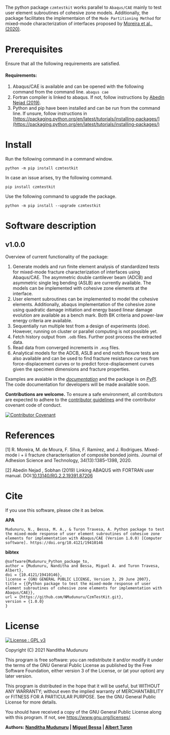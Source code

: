 The python package ``czmtestkit`` works parallel to ``Abaqus/CAE`` mainly to test user element subroutines of cohesive zone models.
Additionally, the package facilitates the implementaion of the ``Mode Partitioning Method`` for mixed-mode characterization of interfaces proposed by [Moreira et al., (2020)](#1).

# Prerequisites

Ensure that all the following requirements are satisfied.

#### Requirements:
1. Abaqus/CAE is available and can be opened with the following command from the command line.
    ``` abaqus cae ```
2. Fortran compiler is linked to abaqus. If not, follow instructions by [Abedin Nejad (2019)](#2).
3. Python and pip have been installed and can be run from the command line. If unsure, follow instructions in [https://packaging.python.org/en/latest/tutorials/installing-packages/](https://packaging.python.org/en/latest/tutorials/installing-packages/) 


# Install

Run the following command in a command window.

``` python -m pip install czmtestkit ```

In case an issue arises, try the following command.

``` pip install czmtestkit ```

Use the following command to upgrade the package.

``` python -m pip install --upgrade czmtestkit ```


# Software description 

## v1.0.0

Overview of current functionality of the package:

1) Generate models and run finite element analysis of standardized tests for mixed-mode fracture characterization of interfaces using Abaqus/CAE. The asymmetric double cantilever beam (ADCB) and asymmetric single leg bending (ASLB) are currently available. The models can be implemented with cohesive zone elements at the interface. 
1) User element subroutines can be implemented to model the cohesive elements. Additionally, abaqus implementation of the cohesive zone using quadratic damage initiation and energy based linear damage evolution are available as a bench mark. Both BK criteria and power-law energy criteria are available.
1) Sequentially run multiple test from a design of experiments (doe). However, running on cluster or parallel computing is not possible yet.
1) Fetch history output from `.odb` files. Further post process the extracted data. 
1) Read data from converged increments in `.msg` files.
1) Analytical models for the ADCB, ASLB and end notch flexure tests are also available and can be used to find fracture resistance curves from force-displacement curves or to predict force-displacement curves given the specimen dimensions and fracture properties.

Examples are avaiable in the *[documentation](https://czmtestkit.readthedocs.io/en/latest/)* and the package is on *[PyPI](https://pypi.org/project/czmtestkit/)*. 
The code documentation for developers will be made available soon.


**Contributions are welcome.** To ensure a safe environment, all contributors are expected to adhere to the [contributor guidelines](https://czmtestkit.readthedocs.io/en/latest/contGuide.html) and the contributor covenant code of conduct.

[![Contributor Covenant](https://img.shields.io/badge/Contributor%20Covenant-2.1-4baaaa.svg)](https://github.com/NMudunuru/CzmTestKit/blob/main/CODE_OF_CONDUCT.md) 


# References
<a id="1">[1]</a> R. Moreira, M. de Moura, F. Silva, F. Ramírez, and J. Rodrigues. Mixed-mode i + ii fracture characterisation of composite bonded joints. Journal of Adhesion Science and Technology, 34(13):1385–1398, 2020.

<a id="2">[2]</a> Abedin Nejad , Sobhan (2019) Linking ABAQUS with FORTRAN user manual. DOI:[10.13140/RG.2.2.19391.87206](http://dx.doi.org/10.13140/RG.2.2.19391.87206)

# Cite

If you use this software, please cite it as below.

**APA**
```
Mudunuru, N., Bessa, M. A., & Turon Travesa, A. Python package to test the mixed-mode response of user element subroutines of cohesive zone elements for implementation with Abaqus/CAE (Version 1.0.0) [Computer software]. https://doi.org/10.4121/19410146
```

**bibtex**
```
@software{Mudunuru_Python_package_to,
author = {Mudunuru, Nanditha and Bessa, Miguel A. and Turon Travesa, Albert},
doi = {10.4121/19410146},
license = {GNU GENERAL PUBLIC LICENSE, Version 3, 29 June 2007},
title = {{Python package to test the mixed-mode response of user element subroutines of cohesive zone elements for implementation with Abaqus/CAE}},
url = {https://github.com/NMudunuru/CzmTestKit.git},
version = {1.0.0}
}
```

# License
[![License : GPL v3](https://img.shields.io/badge/License-GPLv3-blue.svg)](https://github.com/NMudunuru/CzmTestKit/blob/main/LICENSE)

Copyright (C) 2021  Nanditha Mudunuru

This program is free software: you can redistribute it and/or modify it under the terms of the GNU General Public License as published by the Free Software Foundation, either version 3 of the License, or (at your option) any later version.

This program is distributed in the hope that it will be useful, but WITHOUT ANY WARRANTY; without even the implied warranty of MERCHANTABILITY or FITNESS FOR A PARTICULAR PURPOSE.  See the GNU General Public License for more details.

You should have received a copy of the GNU General Public License along with this program. If not, see <https://www.gnu.org/licenses/>. 

**Authors: [Nanditha Mudunuru](https://in.linkedin.com/in/nanditha-mudunuru-952296104)  |  [Miguel Bessa](https://scholar.google.com/citations?user=jzDs_6sAAAAJ&hl=en)  |  [Albert Turon](https://scholar.google.com/citations?user=0ylSC9wAAAAJ&hl=en)**

